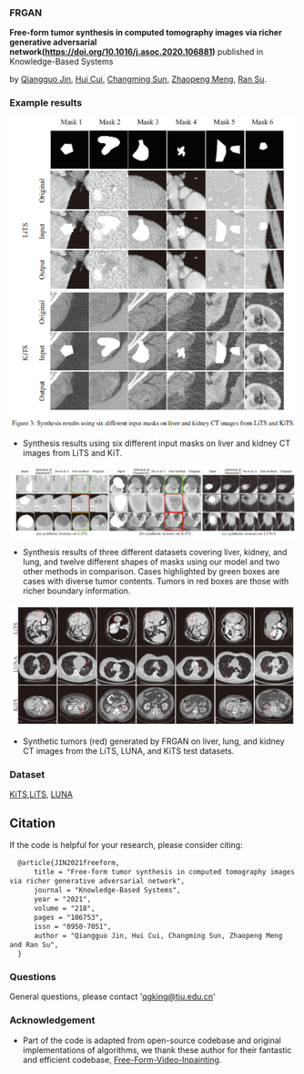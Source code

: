### FRGAN

**Free-form tumor synthesis in computed tomography images via richer generative adversarial network(https://doi.org/10.1016/j.asoc.2020.106881)** published in Knowledge-Based Systems

by [Qiangguo Jin](https://scholar.google.com/citations?user=USoKG48AAAAJ), [Hui Cui](https://scholars.latrobe.edu.au/display/lcui), [Changming Sun](https://vision-cdc.csiro.au/changming.sun/), [Zhaopeng Meng](http://cic.tju.edu.cn/info/1170/2451.htm), [Ran Su](http://www.escience.cn/people/suran/index.html).

### Example results 

![](results/free_form_syn.png)
- Synthesis results using six different input masks on liver and kidney CT images from LiTS and KiT.
  
![](results/sample_syn.png)
- Synthesis results of three different datasets covering liver, kidney, and lung, and twelve different shapes of masks using our model and
two other methods in comparison. Cases highlighted by green boxes are cases with diverse tumor contents. Tumors in red boxes are those with richer boundary information.
  
![](results/magi.png)
- Synthetic tumors (red) generated by FRGAN on liver, lung, and kidney CT images from the LiTS, LUNA, and KiTS test datasets.


### Dataset
[KiTS](https://kits19.grand-challenge.org/data/),[LiTS](https://competitions.codalab.org/competitions/17094), [LUNA](https://luna16.grand-challenge.org/Data/)

## Citation

If the code is helpful for your research, please consider citing:

  ```shell
    @article{JIN2021freeform,
        title = "Free-form tumor synthesis in computed tomography images via richer generative adversarial network",
        journal = "Knowledge-Based Systems",
        year = "2021",
        volume = "218",
        pages = "106753",
        issn = "0950-7051",         
        author = "Qiangguo Jin, Hui Cui, Changming Sun, Zhaopeng Meng and Ran Su",
    }

  ```


### Questions

General questions, please contact 'qgking@tju.edu.cn'


### Acknowledgement
* Part of the code is adapted from open-source codebase and original implementations of algorithms, we thank these author for their fantastic and efficient codebase, [Free-Form-Video-Inpainting](https://github.com/amjltc295/Free-Form-Video-Inpainting). 



